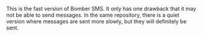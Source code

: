 This is the fast version of Bomber SMS.  It only has one drawback that it may not be able to send messages.  In the same repository, there is a quiet version where messages are sent more slowly, but they will definitely be sent.
